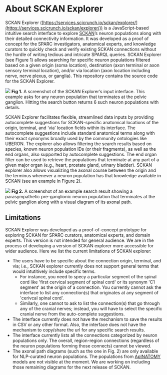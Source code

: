 # About SCKAN Explorer

SCKAN Explorer ([https://services.scicrunch.io/sckan/explorer/](https://services.scicrunch.io/sckan/explorer/)) is a JavaScript-based intuitive search interface to explore [SCKAN](https://sparc.science/resources/6eg3VpJbwQR4B84CjrvmyD)’s neuron populations along with their detailed connectivity information. It was developed as a proof of concept for the SPARC investigators, anatomical experts, and knowledge curators to quickly check and verify existing SCKAN connections without the hurdle of writing tedious and intricate SPARQL queries. SCKAN Explorer (see Figure 1) allows searching for specific neuron populations filtered based on a given origin (soma location), destination (axon terminal or axon sensory terminal location), and/or via location (axon location including nerve, nerve plexus, or ganglia). This repository contains the source code for the SCKAN Explorer.

![](https://lh7-us.googleusercontent.com/g1OJu0O5-I0DfPvpYAxHFMrNHSBG2fcBHsfdX3jynd7ppHUmQvn8MQqIv3hAGGHGmiPbx5k5GuFKCvpAQLfFNzq6a1XWjyoaA0T_uPlJT92S4SZ6EEtnCbgrXiqRh08vaKyXZAC8kiRFCwcqVhAppIo)
**Fig 1.** A screenshot of the SCKAN Explorer’s input interface. This example asks for any neuron population that terminates at the pelvic ganglion. Hitting the search button returns 6 such neuron populations with details.

SCKAN Explorer facilitates flexible, streamlined data inputs by providing autocomplete suggestions for SCKAN-specific anatomical locations of the origin, terminal, and ‘via’ location fields within its interface. The autocomplete suggestions include standard anatomical terms along with their exact synonyms broadly used by the community ontologies like UBERON. The explorer also allows filtering the search results based on species, known neuron population IDs (or their fragments), as well as the end organs, also supported by autocomplete suggestions. The end organ filter can be used to retrieve the populations that terminate at any part of a given major organ (e.g., heart, prostate gland, urinary bladder). SCKAN explorer also allows visualizing the axonal course between the origin and the terminus whenever a neuron population has that knowledge available in SCKAN (see an example in Figure 2).

![](https://lh7-us.googleusercontent.com/BWekel7UoR9u7Wwvld2Pl_tUjsyQ_CfQr9q1YC2QHZjj95MMtasNSUSoKXz3cjyQm4z6eayzsRRQPzYXNRIuQ6muXeNgDNqSiN34pSd1aB92wcP2mbvwDyD6o4YNxHKHoLeFvVYCzoX3bfAdydjTKrs)
**Fig 2.** A screenshot of an example search result showing a parasympathetic pre-ganglionic neuron population that terminates at the pelvic ganglion along with a visual diagram of its axonal path.

## Limitations

SCKAN Explorer was developed as a proof-of-concept prototype for exploring SCKAN for SPARC curators, anatomical experts, and domain experts. This version is not intended for general audience. We are in the process of developing a version of SCKAN explorer more accessible for wider audience. Here we list the current limitations of SCKAN explorer:

* The users have to be specific about the connection origin, terminal, and via; i.e., SCKAN explorer currently does not support general terms that would intutitively include specific terms.
  * For instance, you need to specy a particular segment of the spinal cord like 'first cervical segment of spinal cord' or its synonym 'C1 segment' as the origin of a connection. You currently cannot ask the interface to list any connection(s) that originates at any segment of 'cerivcal spinal cord'.
  * Similarly, one cannot to ask to list the connection(s) that go through any of the cranial nerves; instead, you will have to select the specific cranial nerve from the auto-complete suggestions.
* The interface currently does not have the mechanism to save the results in CSV or any other format. Also, the interface does not have the mechanism to copy/share the url for any specific search results.
* The interface currently lists all the connections categorized by neuron populations only. The overall, region-region connections (regardless of the neuron populations forming  those connects) cannot be viewed.
* The axonal path diagrams (such as the one in Fig. 2) are only available for NLP-curated neuron populations. The populations from [ApINATOMY](https://scicrunch.org/sawg/about/ApiNATOMY) models are not visible at the moment. We are working on including those remaining diagrams for the next release of SCKAN.
